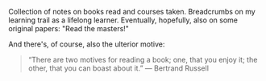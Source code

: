 Collection of notes on books read and courses taken.
Breadcrumbs on my learning trail as a lifelong learner.
Eventually, hopefully, also on some original papers: "Read the masters!"

And there's, of course, also the ulterior motive:
> “There are two motives for reading a book; one, that you enjoy it; the other, that you can boast about it.”
> ― Bertrand Russell
